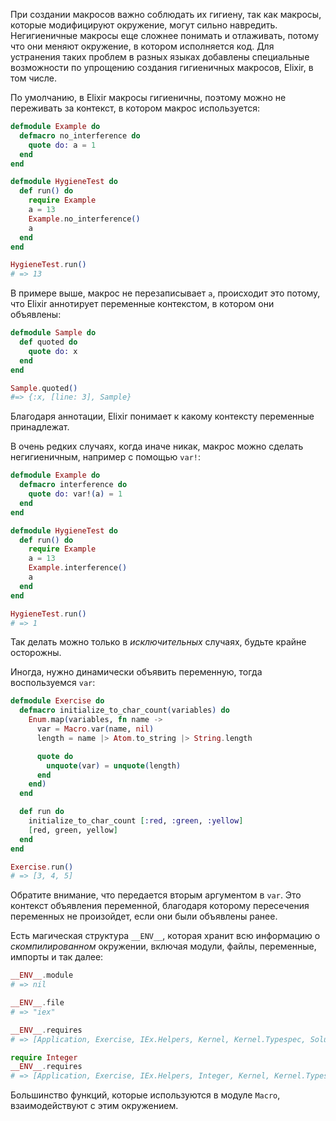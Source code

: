 
При создании макросов важно соблюдать их гигиену, так как макросы, которые модифицируют окружение, могут сильно навредить. Негигиеничные макросы еще сложнее понимать и отлаживать, потому что они меняют окружение, в котором исполняется код. Для устранения таких проблем в разных языках добавлены специальные возможности по упрощению создания гигиеничных макросов, Elixir, в том числе.

По умолчанию, в Elixir макросы гигиеничны, поэтому можно не переживать за контекст, в котором макрос используется:

```elixir
defmodule Example do
  defmacro no_interference do
    quote do: a = 1
  end
end

defmodule HygieneTest do
  def run() do
    require Example
    a = 13
    Example.no_interference()
    a
  end
end

HygieneTest.run()
# => 13
```

В примере выше, макрос не перезаписывает `a`, происходит это потому, что Elixir аннотирует переменные контекстом, в котором они объявлены:

```elixir
defmodule Sample do
  def quoted do
    quote do: x
  end
end

Sample.quoted()
#=> {:x, [line: 3], Sample}
```

Благодаря аннотации, Elixir понимает к какому контексту переменные принадлежат.

В очень редких случаях, когда иначе никак, макрос можно сделать негигиеничным, например с помощью `var!`:

```elixir
defmodule Example do
  defmacro interference do
    quote do: var!(a) = 1
  end
end

defmodule HygieneTest do
  def run() do
    require Example
    a = 13
    Example.interference()
    a
  end
end

HygieneTest.run()
# => 1
```

Так делать можно только в *исключительных* случаях, будьте крайне осторожны.

Иногда, нужно динамически объявить переменную, тогда воспользуемся `var`:

```elixir
defmodule Exercise do
  defmacro initialize_to_char_count(variables) do
    Enum.map(variables, fn name ->
      var = Macro.var(name, nil)
      length = name |> Atom.to_string |> String.length

      quote do
        unquote(var) = unquote(length)
      end
    end)
  end

  def run do
    initialize_to_char_count [:red, :green, :yellow]
    [red, green, yellow]
  end
end

Exercise.run()
# => [3, 4, 5]
```

Обратите внимание, что передается вторым аргументом в `var`. Это контекст объявления переменной, благодаря которому пересечения переменных не произойдет, если они были объявлены ранее.

Есть магическая структура `__ENV__`, которая хранит всю информацию о *скомпилированном* окружении, включая модули, файлы, переменные, импорты и так далее:

```elixir
__ENV__.module
# => nil

__ENV__.file
# => "iex"

__ENV__.requires
# => [Application, Exercise, IEx.Helpers, Kernel, Kernel.Typespec, Solution]

require Integer
__ENV__.requires
# => [Application, Exercise, IEx.Helpers, Integer, Kernel, Kernel.Typespec, Solution]
```

Большинство функций, которые используются в модуле `Macro`, взаимодействуют с этим окружением.

